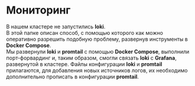 # Мониторинг

В нашем кластере не запустились **loki**.   
В этой папке описан способ, с помощью которого как можно оперативно разрешить подобную проблему, развернув инструменты в **Docker Compose**.  
Мы развернули **loki** и **promtail** с помощью **Docker Compose**, выполнили порт-форвардинг и, таким образом, смогли связать **loki** с **Grafana**, развернутой в кластере. 
Файлы конфигурации **loki** и **promtail** прилагаются, для добавления новых источников логов, их необходимо дополнительно прописать в конфигурации **promtail**.  
